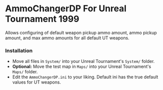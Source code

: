 # AmmoChangerDP For Unreal Tournament 1999

Allows configuring of default weapon pickup ammo amount, ammo pickup amount, and max ammo amounts for all default UT weapons.

### Installation
- Move all files in `System/` into your Unreal Tournament's `System/` folder.
- **Optional:** Move the test map in `Maps/` into your Unreal Tournament's `Maps/` folder.
- Edit the `AmmoChangerDP.ini` to your liking. Default ini has the true default values for UT weapons.
